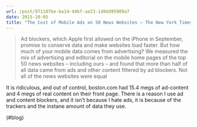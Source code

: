 ```yaml
---
url: /post/971107be-ba14-44bf-ae23-1d0dd95909a7
date: 2015-10-05
title: "The Cost of Mobile Ads on 50 News Websites – The New York Times"
---
```


> Ad blockers, which Apple first allowed on the iPhone in September, promise to conserve data and make websites load faster. But how much of your mobile data comes from advertising? We measured the mix of advertising and editorial on the mobile home pages of the top 50 news websites – including ours – and found that more than half of all data came from ads and other content filtered by ad blockers. Not all of the news websites were equal 



It is ridiculous, and out of control, boston.com had 15.4 megs of ad-content and 4 megs of real content on their front page. There is a reason I use ad and content blockers, and it isn&#8217;t because I hate ads, it is because of the trackers and the instane amount of data they use.



(#blog)
